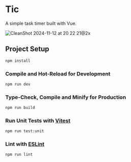 # Tic

A simple task timer built with Vue.

![CleanShot 2024-11-12 at 20 22 21@2x](https://github.com/user-attachments/assets/ab5620da-4818-4a8a-b2d0-6a5700770d95)

## Project Setup

```sh
npm install
```

### Compile and Hot-Reload for Development

```sh
npm run dev
```

### Type-Check, Compile and Minify for Production

```sh
npm run build
```

### Run Unit Tests with [Vitest](https://vitest.dev/)

```sh
npm run test:unit
```

### Lint with [ESLint](https://eslint.org/)

```sh
npm run lint
```
